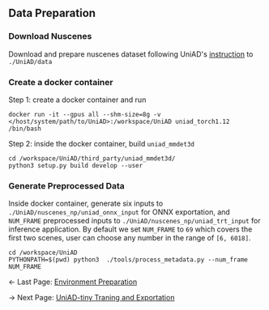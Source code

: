 
## Data Preparation
### Download Nuscenes
Download and prepare nuscenes dataset following UniAD's [instruction](https://github.com/OpenDriveLab/UniAD/blob/main/docs/DATA_PREP.md) to `./UniAD/data`

### Create a docker container
Step 1: create a docker container and run
```
docker run -it --gpus all --shm-size=8g -v </host/system/path/to/UniAD>:/workspace/UniAD uniad_torch1.12 /bin/bash
```
Step 2: inside the docker container, build `uniad_mmdet3d`
```
cd /workspace/UniAD/third_party/uniad_mmdet3d/
python3 setup.py build develop --user
```


### Generate Preprocessed Data

Inside docker container, generate six inputs to `./UniAD/nuscenes_np/uniad_onnx_input` for ONNX exportation, and `NUM_FRAME` preprocessed inputs to `./UniAD/nuscenes_np/uniad_trt_input` for inference application. By default we set `NUM_FRAME` to `69` which covers the first two scenes, user can choose any number in the range of `[6, 6018]`.
```
cd /workspace/UniAD
PYTHONPATH=$(pwd) python3  ./tools/process_metadata.py --num_frame NUM_FRAME
```


<- Last Page: [Environment Preparation](env_prep.md)

-> Next Page: [UniAD-tiny Traning and Exportation](train_export.md)

